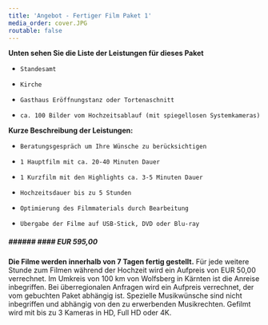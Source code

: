 ```yaml
---
title: 'Angebot - Fertiger Film Paket 1'
media_order: cover.JPG
routable: false
---
```


**Unten sehen Sie die Liste der Leistungen für dieses Paket**
*     Standesamt
*     Kirche
*     Gasthaus Eröffnungstanz oder Tortenaschnitt
*     ca. 100 Bilder vom Hochzeitsablauf (mit spiegellosen Systemkameras)
     
**Kurze Beschreibung der Leistungen:**
     
*     Beratungsgespräch um Ihre Wünsche zu berücksichtigen
*     1 Hauptfilm mit ca. 20-40 Minuten Dauer
*     1 Kurzfilm mit den Highlights ca. 3-5 Minuten Dauer
*     Hochzeitsdauer bis zu 5 Stunden
*     Optimierung des Filmmaterials durch Bearbeitung
*     Übergabe der Filme auf USB-Stick, DVD oder Blu-ray

##### ###### ####  **EUR 595,00**


**Die Filme werden innerhalb von 7 Tagen fertig gestellt.** Für jede weitere Stunde zum Filmen während der Hochzeit wird ein Aufpreis von EUR 50,00 verrechnet. Im Umkreis von 100 km von Wolfsberg in Kärnten ist die Anreise inbegriffen. Bei überregionalen Anfragen wird ein Aufpreis verrechnet, der vom gebuchten Paket abhängig ist. Spezielle Musikwünsche sind nicht inbegriffen und abhängig von den zu erwerbenden Musikrechten. Gefilmt wird mit bis zu 3 Kameras in HD, Full HD oder 4K.
